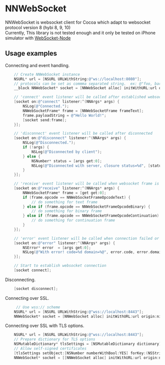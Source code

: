 # NNWebSocket

NNWebSocket is websocket client for Cocoa which adapt to websocket protocol version 8 (hybi 8, 9, 10)  
Currently, This library is not tested enough and it only be tested on iPhone simulator with [WebSocket-Node](https://github.com/Worlize/WebSocket-Node)

## Usage examples

Connecting and event handling.


```objective-c
    // Create NNWebSocket instance
    NSURL* url = [NSURL URLWithString:@"ws://localhost:8080"];
    // protocols can be set as commma separated string.  ex: @"foo, bar, burabura"
    __block NNWebSocket* socket = [NNWebSocket alloc] initWithURL:url origin:nil protocols:nil];

    // 'connect' event listener will be called after established websocket handshake with the server
    [socket on:@"connect" listener:^(NNArgs* args) {
        NSLog(@"Connected.");
        NNWebSocketFrame* frame = [NNWebSocketFrame frameText];
        frame.payloadString = @"Hello World!";
        [socket send:frame];
    }];

    // 'disconnect' event listener will be called after diconnected
    [socket on:@"disconnect" listener:^(NNArgs* args) {
        NSLog(@"Disconnected.");
        if (!args) {
            NSLog(@"Diconnected by client");
        } else {
            NSNumber* status = [args get:0];
            NSLog(@"Diconnected with server, closure status=%d", [status integerValue]);
        }
    }];

    // 'receive' event listener will be called when websocket frame is received
    [socket on:@"receive" listener:^(NNArgs* args) {
        NNWebSocketFrame* frame = [get get:0];
        if (frame.opcode == NNWebSocketFrameOpcodeText) {
            // do something for text frame
        } else if (frame.opcode == NNWebSocketFrameOpcodeBinary) {
            // do something for binary frame
        } else if (frame.opcode == NNWebSocketFrameOpcodeContinuation) {
            // do something for continuation frame
        }
    }];

    // 'error' event listener will be called when connection failed or disconnection with error
    [socket on:@"error" listener:^(NNArgs* args) {
        NSError* error  = [args get:0];
        NSLog(@"With error! code=%d domain=%@", error.code, error.domain);
    }];

    // Start to establish websocket connection
    [socket connect];
```

Disconnecting.

```objective-c
    [socket disconnect];
```

Connecting over SSL.

```objective-c
     // Use wss:// scheme
    NSURL* url = [NSURL URLWithString:@"wss://localhost:8443"];
    NNWebSocket* socket = [NNWebSocket alloc] initWithURL:url origin:nil protocols:nil];
```

Connecting over SSL with TLS options.

```objective-c
    NSURL* url = [NSURL URLWithString:@"wss://localhost:8443"];
    // Prepare dictionary for TLS options 
    NSMutableDictionary* tlsSettings = [NSMutableDictionary dictionary];
    // Allow self-signed certificates
    [tlsSettings setObject:[NSNumber numberWithBool:YES] forKey:(NSString*)kCFStreamSSLAllowsAnyRoot];
    NNWebSocket* socket = [[NNWebSocket alloc] initWithURL:url origin:nil protocols:nil tlsSettings:tlsSettings];
```
